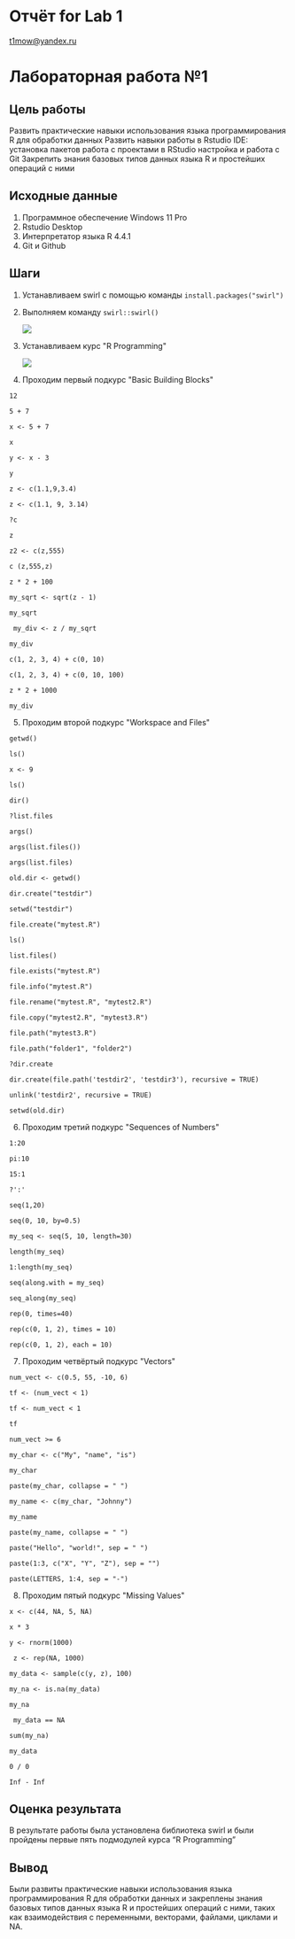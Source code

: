 # Отчёт for Lab 1
t1mow@yandex.ru

# Лабораторная работа №1

## Цель работы 

Развить практические навыки использования языка программирования R для обработки данных
Развить навыки работы в Rstudio IDE: установка пакетов работа с проектами в RStudio настройка и работа с Git
Закрепить знания базовых типов данных языка R и простейших операций с ними

## Исходные данные

  1. Программное обеспечение Windows 11 Pro
  2. Rstudio Desktop
  3. Интерпретатор языка R 4.4.1
  4. Git и Github

## Шаги

 1. Устанавливаем swirl с помощью команды `install.packages("swirl")`
 
 2. Выполняем команду `swirl::swirl()`
 
    ![](images/swirl.png)
    
 3. Устанавливаем курс "R Programming"
 
    ![](images/course.png)
    
 4. Проходим первый подкурс "Basic Building Blocks"

```{r}
12
```

```{r}
5 + 7
```

```{r}
x <- 5 + 7
```

```{r}
x
```

```{r}
y <- x - 3
```

```{r}
y
```

```{r}
z <- c(1.1,9,3.4)
```

```{r}
z <- c(1.1, 9, 3.14)
```

```{r}
?c
```

```{r}
z
```

```{r}
z2 <- c(z,555)
```

```{r}
c (z,555,z)
```

```{r}
z * 2 + 100
```

```{r}
my_sqrt <- sqrt(z - 1)
```

```{r}
my_sqrt
```

```{r}
 my_div <- z / my_sqrt
```

```{r}
my_div
```

```{r}
c(1, 2, 3, 4) + c(0, 10)
```

```{r}
c(1, 2, 3, 4) + c(0, 10, 100)
```

```{r}
z * 2 + 1000
```

```{r}
my_div
```

 5. Проходим второй подкурс "Workspace and Files"

```{r}
getwd()
```

```{r}
ls()
```

```{r}
x <- 9
```

```{r}
ls()
```

```{r}
dir()
```

```{r}
?list.files
```

```{r}
args()
```

```{r}
args(list.files())
```

```{r}
args(list.files)
```

```{r}
old.dir <- getwd()
```

```{r}
dir.create("testdir")
```

```{r}
setwd("testdir")
```

```{r}
file.create("mytest.R")
```

```{r}
ls()
```

```{r}
list.files()
```

```{r}
file.exists("mytest.R")
```

```{r}
file.info("mytest.R")
```

```{r}
file.rename("mytest.R", "mytest2.R")
```

```{r}
file.copy("mytest2.R", "mytest3.R")
```

```{r}
file.path("mytest3.R")
```

```{r}
file.path("folder1", "folder2")
```

```{r}
?dir.create
```

```{r}
dir.create(file.path('testdir2', 'testdir3'), recursive = TRUE)
```

```{r}
unlink('testdir2', recursive = TRUE)
```

```{r}
setwd(old.dir)
```

 6. Проходим третий подкурс "Sequences of Numbers"

```{r}
1:20
```

```{r}
pi:10
```

```{r}
15:1
```

```{r}
?':'
```

```{r}
seq(1,20)
```

```{r}
seq(0, 10, by=0.5)
```

```{r}
my_seq <- seq(5, 10, length=30)
```

```{r}
length(my_seq)
```

```{r}
1:length(my_seq)
```

```{r}
seq(along.with = my_seq)
```

```{r}
seq_along(my_seq)
```

```{r}
rep(0, times=40)
```

```{r}
rep(c(0, 1, 2), times = 10)
```

```{r}
rep(c(0, 1, 2), each = 10)
```

 7. Проходим четвёртый подкурс "Vectors"

```{r}
num_vect <- c(0.5, 55, -10, 6)
```

```{r}
tf <- (num_vect < 1)
```

```{r}
tf <- num_vect < 1
```

```{r}
tf
```

```{r}
num_vect >= 6
```

```{r}
my_char <- c("My", "name", "is")
```

```{r}
my_char
```

```{r}
paste(my_char, collapse = " ")
```

```{r}
my_name <- c(my_char, "Johnny")
```

```{r}
my_name
```

```{r}
paste(my_name, collapse = " ")
```

```{r}
paste("Hello", "world!", sep = " ")
```

```{r}
paste(1:3, c("X", "Y", "Z"), sep = "")
```

```{r}
paste(LETTERS, 1:4, sep = "-")
```

 8. Проходим пятый подкурс "Missing Values"

```{r}
x <- c(44, NA, 5, NA)
```

```{r}
x * 3
```

```{r}
y <- rnorm(1000)
```

```{r}
 z <- rep(NA, 1000)
```

```{r}
my_data <- sample(c(y, z), 100)
```

```{r}
my_na <- is.na(my_data)
```

```{r}
my_na
```

```{r}
 my_data == NA
```

```{r}
sum(my_na)
```

```{r}
my_data
```

```{r}
0 / 0
```

```{r}
Inf - Inf
```

## Оценка результата

В результате работы была установлена библиотека swirl и были пройдены первые пять подмодулей курса “R Programming”

## Вывод

Были развиты практические навыки использования языка программирования R для обработки данных и закреплены знания базовых типов данных языка R и простейших операций с ними, таких как взаимодействия с переменными, векторами, файлами, циклами и NA.
